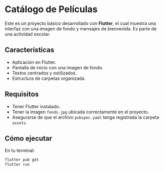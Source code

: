#  Catálogo de Películas

Este es un proyecto básico desarrollado con **Flutter**, el cual muestra una interfaz con una imagen de fondo y mensajes de bienvenida. Es parte de una actividad escolar.

##  Características

- Aplicación en Flutter.
- Pantalla de inicio con una imagen de fondo.
- Textos centrados y estilizados.
- Estructura de carpetas organizada.


##  Requisitos

- Tener Flutter instalado.
- Tener la imagen `fondo.jpg` ubicada correctamente en el proyecto.
- Asegurarse de que el archivo `pubspec.yaml` tenga registrada la carpeta `assets`.

##  Cómo ejecutar

En tu terminal:

```bash
flutter pub get
flutter run
